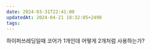```yaml
---
date: 2024-03-31T22:41:00
updatedAt: 2024-04-21 18:32:05+2490
tags: 
---
```

하이퍼쓰레딩일때 코어가 1개인데 어떻게 2개처럼 사용하는가?